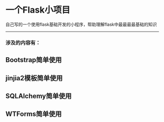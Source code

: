 # 一个Flask小项目
自己写的一个使用flask基础开发的小程序，帮助理解flask中最最最最基础的知识
- - - - -
### 涉及的内容有：
## Bootstrap简单使用
## jinjia2模板简单使用
## SQLAlchemy简单使用
## WTForms简单使用
